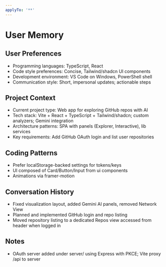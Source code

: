```yaml
---
applyTo: '**'
---
```


# User Memory

## User Preferences
- Programming languages: TypeScript, React
- Code style preferences: Concise, Tailwind/shadcn UI components
- Development environment: VS Code on Windows, PowerShell shell
- Communication style: Short, impersonal updates; actionable steps

## Project Context
- Current project type: Web app for exploring GitHub repos with AI
- Tech stack: Vite + React + TypeScript + Tailwind/shadcn; custom analyzers; Gemini integration
- Architecture patterns: SPA with panels (Explorer, Interactive), lib services
- Key requirements: Add GitHub OAuth login and list user repositories

## Coding Patterns
- Prefer localStorage-backed settings for tokens/keys
- UI composed of Card/Button/Input from ui components
- Animations via framer-motion

## Conversation History
- Fixed visualization layout, added Gemini AI panels, removed Network View
- Planned and implemented GitHub login and repo listing
- Moved repository listing to a dedicated Repos view accessed from header when logged in

## Notes
- OAuth server added under server/ using Express with PKCE; Vite proxy /api to server

